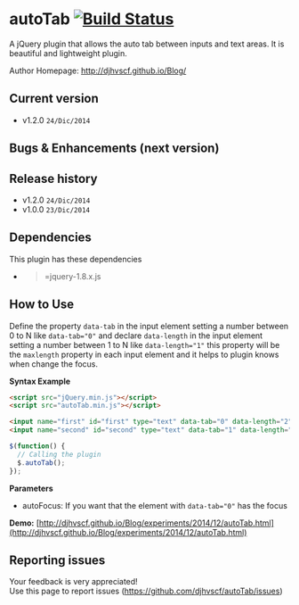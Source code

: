 # autoTab [![Build Status](https://travis-ci.org/djhvscf/autoTab.svg?branch=master)](https://travis-ci.org/djhvscf/autoTab)
A jQuery plugin that allows the auto tab between inputs and text areas. It is beautiful and lightweight plugin.

Author Homepage:      http://djhvscf.github.io/Blog/<br />

## Current version
* v1.2.0 `24/Dic/2014`

## Bugs & Enhancements (next version)

## Release history
* v1.2.0 `24/Dic/2014`
* v1.0.0 `23/Dic/2014`

## Dependencies
This plugin has these dependencies

* >=jquery-1.8.x.js

## How to Use
Define the property `data-tab` in the input element setting a number between 0 to N like `data-tab="0"` and declare `data-length` in the input element setting a number between 1 to N like `data-length="1"`
this property will be the `maxlength` property in each input element and it helps to plugin knows when change the focus.

**Syntax Example**  
```html
<script src="jQuery.min.js"></script>  
<script src="autoTab.min.js"></script>

<input name="first" id="first" type="text" data-tab="0" data-length="2">
<input name="second" id="second" type="text" data-tab="1" data-length="2">
```
```javascript
$(function() {
  // Calling the plugin
  $.autoTab();
});
```

**Parameters**   
* autoFocus: If you want that the element with `data-tab="0"` has the focus

**Demo:** [http://djhvscf.github.io/Blog/experiments/2014/12/autoTab.html](http://djhvscf.github.io/Blog/experiments/2014/12/autoTab.html)

## Reporting issues
Your feedback is very appreciated! <br />
Use this page to report issues (https://github.com/djhvscf/autoTab/issues)
